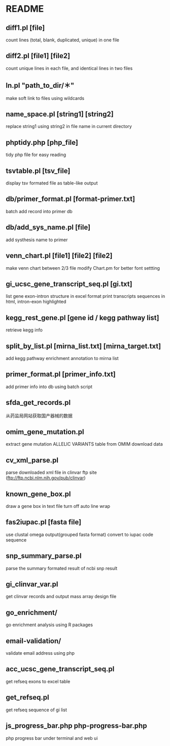 # README

## diff1.pl [file]
count lines (total, blank, duplicated, unique) in one file

## diff2.pl [file1] [file2]
count unique lines in each file, and identical lines in two files

## ln.pl "path_to_dir/＊"
make soft link to files using wildcards

## name_space.pl [string1] [string2]
replace string1 using string2 in file name in current directory

## phptidy.php [php_file]
tidy php file for easy reading

## tsvtable.pl [tsv_file]
display tsv formated file as table-like output

## db/primer_format.pl [format-primer.txt]
batch add record into primer db

## db/add_sys_name.pl [file]
add systhesis name to primer

## venn_chart.pl [file1] [file2] [file2]
make venn chart between 2/3 file
modify Chart.pm for better font settting

## gi_ucsc_gene_transcript_seq.pl [gi.txt]
list gene exon-intron structure in excel format
print transcripts sequences in html, intron-exon highlighted

## kegg_rest_gene.pl [gene id / kegg pathway list]
retrieve kegg info

## split_by_list.pl [mirna_list.txt] [mirna_target.txt]
add kegg pathway enrichment annotation to mirna list

## primer_format.pl [primer_info.txt]
add primer info into db using batch script

## sfda_get_records.pl
从药监局网站获取国产器械的数据

## omim_gene_mutation.pl
extract gene mutation ALLELIC VARIANTS table from OMIM download data

## cv_xml_parse.pl
parse downloaded xml file in clinvar ftp site (ftp://ftp.ncbi.nlm.nih.gov/pub/clinvar)

## known_gene_box.pl
draw a gene box in text file
turn off auto line wrap

## fas2iupac.pl [fasta file]
use clustal omega output(grouped fasta format) convert to iupac code sequence

## snp_summary_parse.pl
parse the summary formated result of ncbi snp result

## gi_clinvar_var.pl
get clinvar records and output mass array design file

## go_enrichment/
go enrichment analysis using R packages

## email-validation/
validate email address using php

## acc_ucsc_gene_transcript_seq.pl
get refseq exons to excel table

## get_refseq.pl
get refseq sequence of gi list

## js_progress_bar.php php-progress-bar.php
php progress bar under terminal and web ui
